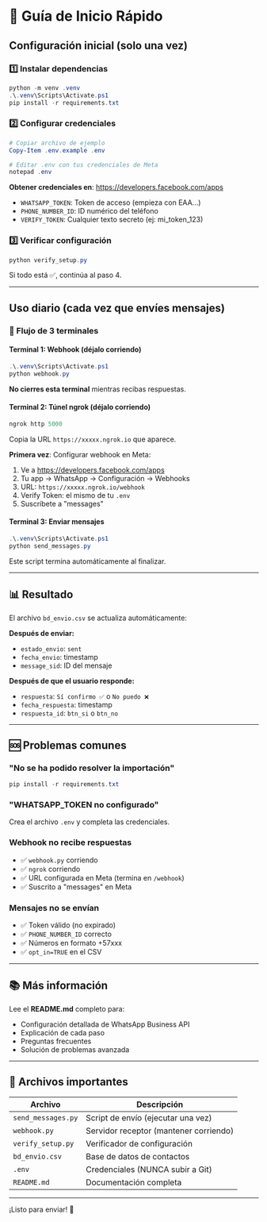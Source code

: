 # 🚀 Guía de Inicio Rápido

## Configuración inicial (solo una vez)

### 1️⃣ Instalar dependencias
```powershell
python -m venv .venv
.\.venv\Scripts\Activate.ps1
pip install -r requirements.txt
```

### 2️⃣ Configurar credenciales
```powershell
# Copiar archivo de ejemplo
Copy-Item .env.example .env

# Editar .env con tus credenciales de Meta
notepad .env
```

**Obtener credenciales en**: https://developers.facebook.com/apps

- `WHATSAPP_TOKEN`: Token de acceso (empieza con EAA...)
- `PHONE_NUMBER_ID`: ID numérico del teléfono
- `VERIFY_TOKEN`: Cualquier texto secreto (ej: mi_token_123)

### 3️⃣ Verificar configuración
```powershell
python verify_setup.py
```

Si todo está ✅, continúa al paso 4.

---

## Uso diario (cada vez que envíes mensajes)

### 🔄 Flujo de 3 terminales

#### Terminal 1: Webhook (déjalo corriendo)
```powershell
.\.venv\Scripts\Activate.ps1
python webhook.py
```
**No cierres esta terminal** mientras recibas respuestas.

#### Terminal 2: Túnel ngrok (déjalo corriendo)
```powershell
ngrok http 5000
```
Copia la URL `https://xxxxx.ngrok.io` que aparece.

**Primera vez**: Configurar webhook en Meta:
1. Ve a https://developers.facebook.com/apps
2. Tu app → WhatsApp → Configuración → Webhooks
3. URL: `https://xxxxx.ngrok.io/webhook`
4. Verify Token: el mismo de tu `.env`
5. Suscríbete a "messages"

#### Terminal 3: Enviar mensajes
```powershell
.\.venv\Scripts\Activate.ps1
python send_messages.py
```
Este script termina automáticamente al finalizar.

---

## 📊 Resultado

El archivo `bd_envio.csv` se actualiza automáticamente:

**Después de enviar:**
- `estado_envio`: `sent`
- `fecha_envio`: timestamp
- `message_sid`: ID del mensaje

**Después de que el usuario responde:**
- `respuesta`: `Sí confirmo ✅` o `No puedo ❌`
- `fecha_respuesta`: timestamp
- `respuesta_id`: `btn_si` o `btn_no`

---

## 🆘 Problemas comunes

### "No se ha podido resolver la importación"
```powershell
pip install -r requirements.txt
```

### "WHATSAPP_TOKEN no configurado"
Crea el archivo `.env` y completa las credenciales.

### Webhook no recibe respuestas
- ✅ `webhook.py` corriendo
- ✅ `ngrok` corriendo
- ✅ URL configurada en Meta (termina en `/webhook`)
- ✅ Suscrito a "messages" en Meta

### Mensajes no se envían
- ✅ Token válido (no expirado)
- ✅ `PHONE_NUMBER_ID` correcto
- ✅ Números en formato +57xxx
- ✅ `opt_in=TRUE` en el CSV

---

## 📚 Más información

Lee el **README.md** completo para:
- Configuración detallada de WhatsApp Business API
- Explicación de cada paso
- Preguntas frecuentes
- Solución de problemas avanzada

---

## 📁 Archivos importantes

| Archivo | Descripción |
|---------|-------------|
| `send_messages.py` | Script de envío (ejecutar una vez) |
| `webhook.py` | Servidor receptor (mantener corriendo) |
| `verify_setup.py` | Verificador de configuración |
| `bd_envio.csv` | Base de datos de contactos |
| `.env` | Credenciales (NUNCA subir a Git) |
| `README.md` | Documentación completa |

---

¡Listo para enviar! 🎉

